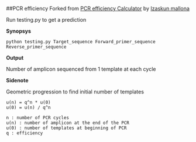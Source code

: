 ##PCR efficiency
Forked from [PCR efficiency Calculator](http://srvgen.upct.es/efficiency.html) by [Izaskun mallona](https://scholar.google.es/citations?user=kMfxCIYAAAAJ&hl=es)

Run testing.py to get a prediction

**Synopsys**

`python testing.py Target_sequence Forward_primer_sequence Reverse_primer_sequence`

**Output**

Number of amplicon sequenced from 1 template at each cycle

**Sidenote**

Geometric progression to find initial number of templates

```
u(n) = q^n * u(0)
u(0) = u(n) / q^n

n : number of PCR cycles
u(n) : number of amplicon at the end of the PCR
u(0) : number of templates at beginning of PCR
q : efficiency
```